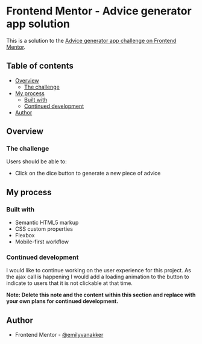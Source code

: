 # Frontend Mentor - Advice generator app solution

This is a solution to the [Advice generator app challenge on Frontend Mentor](https://www.frontendmentor.io/challenges/advice-generator-app-QdUG-13db).

## Table of contents

- [Overview](#overview)
  - [The challenge](#the-challenge)
- [My process](#my-process)
  - [Built with](#built-with)
  - [Continued development](#continued-development)
- [Author](#author)

## Overview

### The challenge

Users should be able to:

- Click on the dice button to generate a new piece of advice

## My process

### Built with

- Semantic HTML5 markup
- CSS custom properties
- Flexbox
- Mobile-first workflow

### Continued development

I would like to continue working on the user experience for this project. As the ajax call is happening I would add a loading animation to the button to indicate to users that 
it is not clickable at that time. 

**Note: Delete this note and the content within this section and replace with your own plans for continued development.**

## Author

- Frontend Mentor - [@emilyvanakker](https://www.frontendmentor.io/profile/emilyvanakker)


